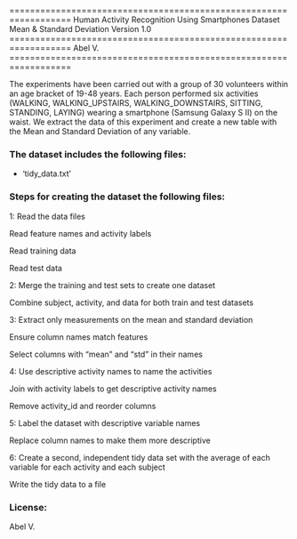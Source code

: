 ================================================================== Human
Activity Recognition Using Smartphones Dataset Mean & Standard Deviation
Version 1.0
================================================================== Abel
V. ==================================================================

The experiments have been carried out with a group of 30 volunteers
within an age bracket of 19-48 years. Each person performed six
activities (WALKING, WALKING\_UPSTAIRS, WALKING\_DOWNSTAIRS, SITTING,
STANDING, LAYING) wearing a smartphone (Samsung Galaxy S II) on the
waist. We extract the data of this experiment and create a new table
with the Mean and Standard Deviation of any variable.

### The dataset includes the following files:

-   ‘tidy\_data.txt’

### Steps for creating the dataset the following files:

1: Read the data files

Read feature names and activity labels

Read training data

Read test data

2: Merge the training and test sets to create one dataset

Combine subject, activity, and data for both train and test datasets

3: Extract only measurements on the mean and standard deviation

Ensure column names match features

Select columns with “mean” and “std” in their names

4: Use descriptive activity names to name the activities

Join with activity labels to get descriptive activity names

Remove activity\_id and reorder columns

5: Label the dataset with descriptive variable names

Replace column names to make them more descriptive

6: Create a second, independent tidy data set with the average of each
variable for each activity and each subject

Write the tidy data to a file

### License:

Abel V.

